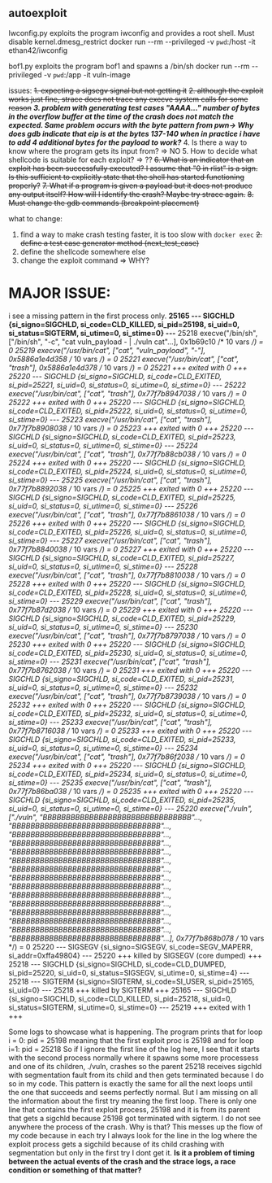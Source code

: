 ## autoexploit
Iwconfig.py exploits the program iwconfig and provides a root shell. Must disable kernel.dmesg_restrict
docker run --rm --privileged -v `pwd`:/host -it ethan42/iwconfig

bof1.py exploits the program bof1 and spawns a /bin/sh
docker run --rm --privileged -v `pwd`:/app -it  vuln-image


issues:
~~1. expecting  a sigsegv signal but not getting it~~
~~2. although the exploit works just fine, strace does not trace any execve system calls for some reason~~
**_3. problem with generating test cases "AAAA..." number of bytes in the overflow buffer at the time of the crash does not match the expected. Same problem occurs with the byte pattern from pwn-> Why does gdb indicate that eip is at the bytes 137-140 when in practice i have to add 4 additional bytes for the payload to work?_**
4. Is there a way to know where the program gets its input from? => NO
5. How to decide what shellcode is suitable for each exploit? => ??
~~6. What is an indicator that an exploit has been successfully executed? I assume that "0 in rlist" is a sign. Is this sufficient to explicitly state that the shell has started functioning properly?~~
~~7. What if a program is given a payload but it does not produce any output itself? How will I identify the crash? Maybe try strace again.~~
~~8. Must change the gdb commands (breakpoint placement)~~

what to change:
1. find a way to make crash testing faster, it is too slow with `docker exec`
~~2. define a test case generator method (next_test_case)~~
3. define the shellcode somewhere else
4. change the exploit command => WHY?


# MAJOR ISSUE: 
i see a missing pattern in the first process only. 
**25165 --- SIGCHLD {si_signo=SIGCHLD, si_code=CLD_KILLED, si_pid=25198, si_uid=0, si_status=SIGTERM, si_utime=0, si_stime=0} ---**
25218 execve("/bin/sh", ["/bin/sh", "-c", "cat vuln_payload - | ./vuln cat"...], 0x1b69c10 /* 10 vars */) = 0
25219 execve("/usr/bin/cat", ["cat", "vuln_payload", "-"], 0x5886a1e4d358 /* 10 vars */) = 0
25221 execve("/usr/bin/cat", ["cat", "trash"], 0x5886a1e4d378 /* 10 vars */) = 0
25221 +++ exited with 0 +++
25220 --- SIGCHLD {si_signo=SIGCHLD, si_code=CLD_EXITED, si_pid=25221, si_uid=0, si_status=0, si_utime=0, si_stime=0} ---
25222 execve("/usr/bin/cat", ["cat", "trash"], 0x77f7b8947038 /* 10 vars */) = 0
25222 +++ exited with 0 +++
25220 --- SIGCHLD {si_signo=SIGCHLD, si_code=CLD_EXITED, si_pid=25222, si_uid=0, si_status=0, si_utime=0, si_stime=0} ---
25223 execve("/usr/bin/cat", ["cat", "trash"], 0x77f7b8908038 /* 10 vars */) = 0
25223 +++ exited with 0 +++
25220 --- SIGCHLD {si_signo=SIGCHLD, si_code=CLD_EXITED, si_pid=25223, si_uid=0, si_status=0, si_utime=0, si_stime=0} ---
25224 execve("/usr/bin/cat", ["cat", "trash"], 0x77f7b88cb038 /* 10 vars */) = 0
25224 +++ exited with 0 +++
25220 --- SIGCHLD {si_signo=SIGCHLD, si_code=CLD_EXITED, si_pid=25224, si_uid=0, si_status=0, si_utime=0, si_stime=0} ---
25225 execve("/usr/bin/cat", ["cat", "trash"], 0x77f7b8892038 /* 10 vars */) = 0
25225 +++ exited with 0 +++
25220 --- SIGCHLD {si_signo=SIGCHLD, si_code=CLD_EXITED, si_pid=25225, si_uid=0, si_status=0, si_utime=0, si_stime=0} ---
25226 execve("/usr/bin/cat", ["cat", "trash"], 0x77f7b8861038 /* 10 vars */) = 0
25226 +++ exited with 0 +++
25220 --- SIGCHLD {si_signo=SIGCHLD, si_code=CLD_EXITED, si_pid=25226, si_uid=0, si_status=0, si_utime=0, si_stime=0} ---
25227 execve("/usr/bin/cat", ["cat", "trash"], 0x77f7b8840038 /* 10 vars */) = 0
25227 +++ exited with 0 +++
25220 --- SIGCHLD {si_signo=SIGCHLD, si_code=CLD_EXITED, si_pid=25227, si_uid=0, si_status=0, si_utime=0, si_stime=0} ---
25228 execve("/usr/bin/cat", ["cat", "trash"], 0x77f7b8810038 /* 10 vars */) = 0
25228 +++ exited with 0 +++
25220 --- SIGCHLD {si_signo=SIGCHLD, si_code=CLD_EXITED, si_pid=25228, si_uid=0, si_status=0, si_utime=0, si_stime=0} ---
25229 execve("/usr/bin/cat", ["cat", "trash"], 0x77f7b87d2038 /* 10 vars */) = 0
25229 +++ exited with 0 +++
25220 --- SIGCHLD {si_signo=SIGCHLD, si_code=CLD_EXITED, si_pid=25229, si_uid=0, si_status=0, si_utime=0, si_stime=0} ---
25230 execve("/usr/bin/cat", ["cat", "trash"], 0x77f7b8797038 /* 10 vars */) = 0
25230 +++ exited with 0 +++
25220 --- SIGCHLD {si_signo=SIGCHLD, si_code=CLD_EXITED, si_pid=25230, si_uid=0, si_status=0, si_utime=0, si_stime=0} ---
25231 execve("/usr/bin/cat", ["cat", "trash"], 0x77f7b8762038 /* 10 vars */) = 0
25231 +++ exited with 0 +++
25220 --- SIGCHLD {si_signo=SIGCHLD, si_code=CLD_EXITED, si_pid=25231, si_uid=0, si_status=0, si_utime=0, si_stime=0} ---
25232 execve("/usr/bin/cat", ["cat", "trash"], 0x77f7b8739038 /* 10 vars */) = 0
25232 +++ exited with 0 +++
25220 --- SIGCHLD {si_signo=SIGCHLD, si_code=CLD_EXITED, si_pid=25232, si_uid=0, si_status=0, si_utime=0, si_stime=0} ---
25233 execve("/usr/bin/cat", ["cat", "trash"], 0x77f7b8716038 /* 10 vars */) = 0
25233 +++ exited with 0 +++
25220 --- SIGCHLD {si_signo=SIGCHLD, si_code=CLD_EXITED, si_pid=25233, si_uid=0, si_status=0, si_utime=0, si_stime=0} ---
25234 execve("/usr/bin/cat", ["cat", "trash"], 0x77f7b86f2038 /* 10 vars */) = 0
25234 +++ exited with 0 +++
25220 --- SIGCHLD {si_signo=SIGCHLD, si_code=CLD_EXITED, si_pid=25234, si_uid=0, si_status=0, si_utime=0, si_stime=0} ---
25235 execve("/usr/bin/cat", ["cat", "trash"], 0x77f7b86ba038 /* 10 vars */) = 0
25235 +++ exited with 0 +++
25220 --- SIGCHLD {si_signo=SIGCHLD, si_code=CLD_EXITED, si_pid=25235, si_uid=0, si_status=0, si_utime=0, si_stime=0} ---
25220 execve("./vuln", ["./vuln", "BBBBBBBBBBBBBBBBBBBBBBBBBBBBBBBB"..., "BBBBBBBBBBBBBBBBBBBBBBBBBBBBBBBB"..., "BBBBBBBBBBBBBBBBBBBBBBBBBBBBBBBB"..., "BBBBBBBBBBBBBBBBBBBBBBBBBBBBBBBB"..., "BBBBBBBBBBBBBBBBBBBBBBBBBBBBBBBB"..., "BBBBBBBBBBBBBBBBBBBBBBBBBBBBBBBB"..., "BBBBBBBBBBBBBBBBBBBBBBBBBBBBBBBB"..., "BBBBBBBBBBBBBBBBBBBBBBBBBBBBBBBB"..., "BBBBBBBBBBBBBBBBBBBBBBBBBBBBBBBB"..., "BBBBBBBBBBBBBBBBBBBBBBBBBBBBBBBB"..., "BBBBBBBBBBBBBBBBBBBBBBBBBBBBBBBB"..., "BBBBBBBBBBBBBBBBBBBBBBBBBBBBBBBB"..., "BBBBBBBBBBBBBBBBBBBBBBBBBBBBBBBB"..., "BBBBBBBBBBBBBBBBBBBBBBBBBBBBBBBB"..., "BBBBBBBBBBBBBBBBBBBBBBBBBBBBBBBB"...], 0x77f7b868b078 /* 10 vars */) = 0
25220 --- SIGSEGV {si_signo=SIGSEGV, si_code=SEGV_MAPERR, si_addr=0xffa49804} ---
25220 +++ killed by SIGSEGV (core dumped) +++
25218 --- SIGCHLD {si_signo=SIGCHLD, si_code=CLD_DUMPED, si_pid=25220, si_uid=0, si_status=SIGSEGV, si_utime=0, si_stime=4} ---
25218 --- SIGTERM {si_signo=SIGTERM, si_code=SI_USER, si_pid=25165, si_uid=0} ---
25218 +++ killed by SIGTERM +++
25165 --- SIGCHLD {si_signo=SIGCHLD, si_code=CLD_KILLED, si_pid=25218, si_uid=0, si_status=SIGTERM, si_utime=0, si_stime=0} ---
25219 +++ exited with 1 +++

Some logs to showcase what is happening. The program prints that for loop i = 0: pid = 25198 meaning that the first exploit proc is 25198 and for loop i=1: pid = 25218
So if I ignore the first line of the log here, I see that it starts with the second process normally where it spawns some more processess and one of its children, ./vuln, crashes so the parent 25218 receives sigchld with segmentation fault from its child and then gets terminated because I do so in my code. This pattern is exactly the same for all the next loops until the one that succeeds and seems perfectly normal. But I am missing on all the information about the first try meaning the first loop. There is only one line that contains the first exploit process, 25198 and it is from its parent that gets a sigchld because 25198 got terminated with sigterm. I do not see anywhere the process of the crash. Why is that? This messes up the flow of my code because in each try I always look for the line in the log where the exploit process gets a sigchild because of its child crashing with segmentation but only in the first try I dont get it.
**Is it a problem of timing between the actual events of the crash and the strace logs, a race condition or something of that matter?**







